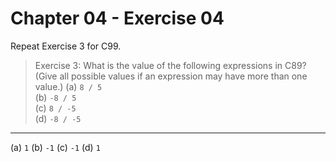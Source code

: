 # Chapter 04 - Exercise 04

Repeat Exercise 3 for C99.  

> Exercise 3: What is the value of the following expressions in C89? (Give all possible values if an expression may have more than one value.)
> (a) `8 / 5`  
> (b) `-8 / 5`  
> (c) `8 / -5`  
> (d) `-8 / -5`  

---

(a) `1`
(b) `-1`
(c) `-1`
(d) `1`
